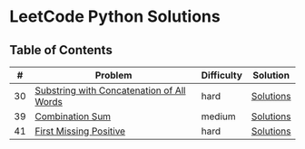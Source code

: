 # LeetCode Python Solutions

## Table of Contents
| #  | Problem                                                                                                                               | Difficulty | Solution                                                |
|----|---------------------------------------------------------------------------------------------------------------------------------------|------------|---------------------------------------------------------|
| 30 | [ Substring with Concatenation of All Words ]( https://leetcode.com/problems/substring-with-concatenation-of-all-words/description/ ) | hard       | [Solutions](./30_SubstringWithConcatenationOfAllWords/) |
| 39 | [ Combination Sum ]( https://leetcode.com/problems/combination-sum/description/ )                                                     | medium     | [Solutions](./39_CombinationSum/)                       |
| 41 | [First Missing Positive](https://leetcode.com/problems/first-missing-positive/description/)                                           | hard       | [Solutions](./41_FirstMissingPositive/)                 |